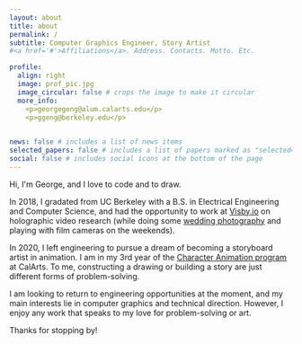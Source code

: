 ```yaml
---
layout: about
title: about
permalink: /
subtitle: Computer Graphics Engineer, Story Artist
#<a href='#'>Affiliations</a>. Address. Contacts. Motto. Etc.

profile:
  align: right
  image: prof_pic.jpg
  image_circular: false # crops the image to make it circular
  more_info:
    <p>georgegeng@alum.calarts.edu</p>
    <p>ggeng@berkeley.edu</p>
  

news: false # includes a list of news items
selected_papers: false # includes a list of papers marked as "selected={true}"
social: false # includes social icons at the bottom of the page
---
```

Hi, I'm George, and I love to code and to draw.

In 2018, I gradated from UC Berkeley with a B.S. in Electrical Engineering and Computer Science, and had the opportunity to work at [Visby.io](https://x.com/visby_io) on holographic video research (while doing some [wedding photography](https://www.instagram.com/p/B7xLsOmDNqu/?img_index=1) and playing with film cameras on the weekends).

In 2020, I left engineering to pursue a dream of becoming a storyboard artist in animation. I am in my 3rd year of the [Character Animation program](https://calarts.edu/academics/programs-and-degrees/bfa-character-animation) at CalArts. To me, constructing a drawing or building a story are just different forms of problem-solving.

I am looking to return to engineering opportunities at the moment, and my main interests lie in computer graphics and technical direction. However, I enjoy any work that speaks to my love for problem-solving or art.

Thanks for stopping by!

<!-- Write your biography here. Tell the world about yourself. Link to your favorite [subreddit](http://reddit.com). You can put a picture in, too. The code is already in, just name your picture `prof_pic.jpg` and put it in the `img/` folder.

Put your address / P.O. box / other info right below your picture. You can also disable any of these elements by editing `profile` property of the YAML header of your `_pages/about.md`. Edit `_bibliography/papers.bib` and Jekyll will render your [publications page](/al-folio/publications/) automatically.

Link to your social media connections, too. This theme is set up to use [Font Awesome icons](https://fontawesome.com/) and [Academicons](https://jpswalsh.github.io/academicons/), like the ones below. Add your Facebook, Twitter, LinkedIn, Google Scholar, or just disable all of them. -->
